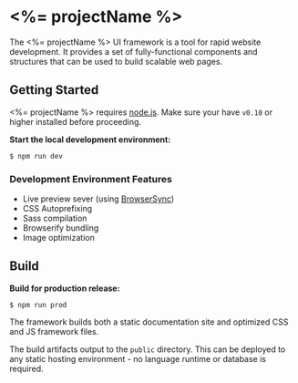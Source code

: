 # <%= projectName %>

The <%= projectName %> UI framework is a tool for rapid website development. It provides a set of fully-functional components and structures that can be used to build scalable web pages.

## Getting Started

<%= projectName %> requires [node.js](http://nodejs.org). Make sure your have `v0.10` or higher installed before proceeding.

**Start the local development environment:**

`$ npm run dev`

### Development Environment Features

- Live preview sever (using [BrowserSync](http://www.browsersync.io/))
- CSS Autoprefixing
- Sass compilation
- Browserify bundling
- Image optimization


## Build

**Build for production release:**

`$ npm run prod`

The framework builds both a static documentation site and optimized CSS and JS framework files.

The build artifacts output to the `public` directory. This can be deployed to any static hosting environment - no language runtime or database is required.
